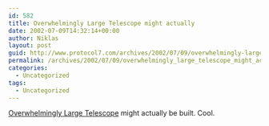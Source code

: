 ```yaml
---
id: 582
title: Overwhelmingly Large Telescope might actually
date: 2002-07-09T14:32:14+00:00
author: Niklas
layout: post
guid: http://www.protocol7.com/archives/2002/07/09/overwhelmingly-large-telescope-might-actually/
permalink: /archives/2002/07/09/overwhelmingly_large_telescope_might_actually/
categories:
  - Uncategorized
tags:
  - Uncategorized
---
```

<div class='microid-474cd7fda7577a989d8da85664ad0bcb93aca315'>
  <p>
    <a href="http://news.bbc.co.uk/hi/english/sci/tech/newsid_2116000/2116605.stm">Overwhelmingly Large Telescope</a> might actually be built. Cool.
  </p>
</div>